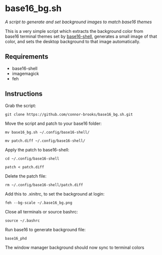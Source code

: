 # base16_bg.sh
*A script to generate and set background images to match base16 themes*

This is a very simple script which extracts the background color from base16 terminal themes set by [base16-shell](https://github.com/chriskempson/base16-shell), generates a small image of that color, and sets the desktop background to that image automatically.

## Requirements
* base16-shell
* imagemagick
* feh
## Instructions 
Grab the script:

`git clone https://github.com/connor-brooks/base16_bg.sh.git`

Move the script and patch to your base16 folder:

`mv base16_bg.sh ~/.config/base16-shell/`

`mv patch.diff ~/.config/base16-shell/`

Apply the patch to base16-shell:

`cd ~/.config/base16-shell`

`patch < patch.diff`

Delete the patch file:

`rm ~/.config/base16-shell/patch.diff`

Add this to .xinitrc, to set the background at login:

`feh --bg-scale ~/.base16_bg.png`

Close all terminals or source bashrc:

`source ~/.bashrc`

Run base16 to generate background file:

`base16_phd`

The window manager background should now sync to terminal colors
